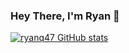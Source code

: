 ### Hey There, I'm Ryan 👋









[![ryanq47 GitHub stats](https://github-readme-stats.vercel.app/api?username=ryanq47)](https://github.com/ryanq47/github-readme-stats)

<!--
**ryanq47/ryanq47** is a ✨ _special_ ✨ repository because its `README.md` (this file) appears on your GitHub profile.

Here are some ideas to get you started:

- 🔭 I’m currently working on ...
- 🌱 I’m currently learning ...
- 👯 I’m looking to collaborate on ...
- 🤔 I’m looking for help with ...
- 💬 Ask me about ...
- 📫 How to reach me: ...
- 😄 Pronouns: ...
- ⚡ Fun fact: ...
-->
